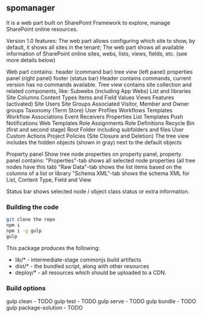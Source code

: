 ## spomanager

It is a web part built on SharePoint Framework to explore, manage SharePoint online resources. 

Version 1.0 features: 
The web part allows configuring which site to show, by default, it shows all sites in the tenant; 
The web part shows all available information of SharePoint online sites, webs, lists, views, fields, etc. (see more details below) 
 
Web part contains:  
header (command bar) 
tree view (left panel) 
properties panel (right panel) 
footer (status bar) 
Header contains commands, current version has no commands available. 
Tree view contains site collection and related components, like: 
Subwebs (including App Webs) 
List and libraries 
Site Columns 
Content Types 
Items and Field Values 
Views 
Features (activated) 
Site Users 
Site Groups 
Associated Visitor, Member and Owner groups 
Taxonomy (Term Store) 
User Profiles 
Workflows Templates 
Workflow Associations 
Event Receivers 
Properties 
List Templates 
Push Notifications 
Web Templates 
Role Assignments 
Role Definitions 
Recycle Bin (first and second stage) 
Root Folder including subfolders and files 
User Custom Actions 
Project Policies (Site Closure and Deletion) 
The tree view includes the hidden objects (shown in gray) next to the default objects  
 
Property panel 
Show tree node properties on property panel, property panel contains: 
"Properties"-tab shows all selected node properties (all tree nodes have this tab) 
"Raw Data"-tab shows the list items based on the columns of a list or library 
"Schema XML"-tab shows the schema XML for List, Content Type, Field and View 
 
Status bar shows selected node / object class status or extra information. 

### Building the code

```bash
git clone the repo
npm i
npm i -g gulp
gulp
```

This package produces the following:

* lib/* - intermediate-stage commonjs build artifacts
* dist/* - the bundled script, along with other resources
* deploy/* - all resources which should be uploaded to a CDN.

### Build options

gulp clean - TODO
gulp test - TODO
gulp serve - TODO
gulp bundle - TODO
gulp package-solution - TODO
